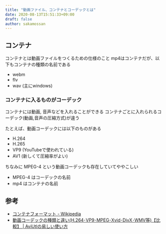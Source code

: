 ```yaml
---
title: "動画ファイル、コンテナとコーデックとは"
date: 2020-08-13T15:51:33+09:00
draft: false
author: sakamossan
---
```


## コンテナ

コンテナとは動画ファイルをつくるための仕様のこと
mp4はコンテナだが、以下もコンテナの種類の名前である

- webm
- flv
- wav (主にwindows)

### コンテナに入るものがコーデック

コンテナには動画, 音声などを入れることができる
コンテナごとに入れられるコーデック(動画,音声の圧縮方式)が違う

たとえば、動画コーデックには以下のものがある

- H.264
- H.265
- VP9 (YouTubeで使われている)
- AV1 (新しくて圧縮率がよい)


ちなみに MPEG-4 という動画コーデックも存在していてややこしい

- MPEG-4 はコーデックの名前
- mp4 はコンテナの名前


## 参考

- [コンテナフォーマット - Wikipedia](https://ja.wikipedia.org/wiki/%E3%82%B3%E3%83%B3%E3%83%86%E3%83%8A%E3%83%95%E3%82%A9%E3%83%BC%E3%83%9E%E3%83%83%E3%83%88)
- [動画コーデックの種類と違い(H.264･VP9･MPEG･Xvid･DivX･WMV等)【比較】 | AviUtlの易しい使い方](https://aviutl.info/ko-dekku-tigai/#toc14)
